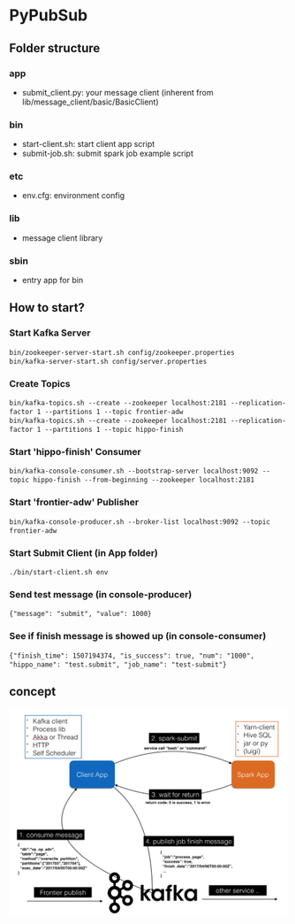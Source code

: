 # PyPubSub

## Folder structure
### app
* submit_client.py: your message client (inherent from lib/message_client/basic/BasicClient)

### bin
* start-client.sh: start client app script
* submit-job.sh: submit spark job example script

### etc
* env.cfg: environment config

### lib
* message client library

### sbin
* entry app for bin

## How to start?
### Start Kafka Server
```
bin/zookeeper-server-start.sh config/zookeeper.properties
bin/kafka-server-start.sh config/server.properties
```

### Create Topics
```
bin/kafka-topics.sh --create --zookeeper localhost:2181 --replication-factor 1 --partitions 1 --topic frontier-adw
bin/kafka-topics.sh --create --zookeeper localhost:2181 --replication-factor 1 --partitions 1 --topic hippo-finish
```

### Start 'hippo-finish' Consumer
```
bin/kafka-console-consumer.sh --bootstrap-server localhost:9092 --topic hippo-finish --from-beginning --zookeeper localhost:2181

```

### Start 'frontier-adw' Publisher
```
bin/kafka-console-producer.sh --broker-list localhost:9092 --topic frontier-adw
```

### Start Submit Client (in App folder)
```
./bin/start-client.sh env
```

### Send test message (in console-producer)
```
{"message": "submit", "value": 1000}
```

### See if finish message is showed up (in console-consumer)
```
{"finish_time": 1507194374, "is_success": true, "num": "1000", "hippo_name": "test.submit", "job_name": "test-submit"}
```

## concept
![Batch-ETL Service](res/batch-etl-service.png)
